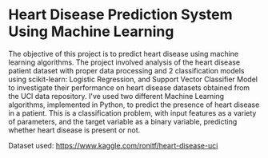 # Heart Disease Prediction System Using Machine Learning


The objective of this project is to predict heart disease using machine learning algorithms. The project involved analysis of the heart disease patient dataset with proper data processing and 2 classification models using scikit-learn: Logistic Regression, and  Support Vector Classifier Model to investigate their performance on heart disease datasets obtained from the UCI data repository. 
I've used two different Machine Learning algorithms, implemented in Python, to predict the presence of heart disease in a patient. This is a classification problem, with input features as a variety of parameters, and the target variable as a binary variable, predicting whether heart disease is present or not.

Dataset used: https://www.kaggle.com/ronitf/heart-disease-uci

